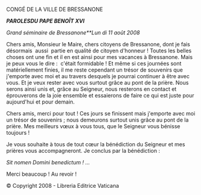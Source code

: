 CONGÉ DE LA VILLE DE BRESSANONE

***PAROLES******DU PAPE BENOÎT XVI***

*Grand séminaire de Bressanone**Lun* *di 11 août 2008*

Chers amis, Monsieur le Maire, chers citoyens de Bressanone, dont je fais désormais  aussi  partie en qualité de citoyen d'honneur ! Toutes les belles choses ont une fin et il en est ainsi pour mes vacances à Bressanone. Mais je peux vous le dire :  c'était formidable ! Et même si ces journées sont matériellement finies, il me reste cependant un trésor de souvenirs que j'emporte avec moi et au travers desquels je pourrai continuer à être avec vous. Et je veux rester avec vous surtout grâce au pont de la prière. Nous serons ainsi unis et, grâce au Seigneur, nous resterons en contact et éprouverons de la joie ensemble et essaierons de faire ce qui est juste pour aujourd'hui et pour demain.

Chers amis, merci pour tout ! Ces jours se finissent mais j'emporte avec moi un trésor de souvenirs ; nous demeurons surtout unis grâce au pont de la prière. Mes meilleurs vœux à vous tous, que le Seigneur vous bénisse toujours !

Je vous souhaite à tous de tout cœur la bénédiction du Seigneur et mes prières vous accompagneront. Je conclus par la bénédiction :

*Sit nomen Domini benedictum ! ...*

Merci beaucoup ! Au revoir !

© Copyright 2008 - Libreria Editrice Vaticana